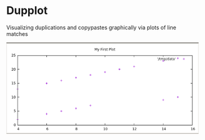 # Dupplot

Visualizing duplications and copypastes graphically via plots of line
matches

![dup-plot.png](dup-plot.png)
